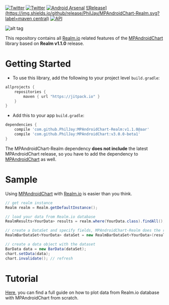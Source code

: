 [![Twitter](https://img.shields.io/badge/Twitter-@PhilippJahoda-blue.svg?style=flat)](http://twitter.com/philippjahoda)
[![Twitter](https://img.shields.io/badge/Twitter-@mpandroidchart-blue.svg?style=flat)](http://twitter.com/mpandroidchart)
[![Android Arsenal](https://img.shields.io/badge/Android%20Arsenal-MPAndroidChart--Realm-green.svg?style=true)](https://android-arsenal.com/details/1/3838)
[![Release](https://img.shields.io/github/release/PhilJay/MPAndroidChart-Realm.svg?label=maven central)](https://jitpack.io/#PhilJay/MPAndroidChart-Realm)      [![API](https://img.shields.io/badge/API-16%2B-green.svg?style=flat)](https://android-arsenal.com/api?level=16)

![alt tag](https://raw.github.com/PhilJay/MPAndroidChart-Realm/master/design/feature_graphic.png)

This repository contains all [Realm.io](http://realm.io) related features of the [MPAndroidChart](https://github.com/PhilJay/MPAndroidChart) library based on **Realm v1.1.0** release.

# Getting Started

 - To use this library, add the following to your project level `build.gradle`:
```gradle
allprojects {
	repositories {
		maven { url "https://jitpack.io" }
	}
}
```
 - Add this to your app `build.gradle`:
```gradle
dependencies {
	compile 'com.github.PhilJay:MPAndroidChart-Realm:v1.1.0@aar'
	compile 'com.github.PhilJay:MPAndroidChart:v3.0.0-beta1'
}
```

The MPAndroidChart-Realm dependency **does not include** the latest MPAndroidChart release, so you have to add the dependency to [MPAndroidChart](https://github.com/PhilJay/MPAndroidChart#usage) as well.

# Sample

Using [MPAndroidChart](https://github.com/PhilJay/MPAndroidChart) with [Realm.io](https://realm.io) is easier than you think.

```java
// get realm instance
Realm realm = Realm.getDefaultInstance();

// load your data from Realm.io database
RealmResults<YourData> results = realm.where(YourData.class).findAll();

// create a DataSet and specify fields, MPAndroidChart-Realm does the rest
RealmBarDataSet<YourData> dataSet = new RealmBarDataSet<YourData>(results, "xValue", "yValue");

// create a data object with the dataset 
BarData data = new BarData(dataSet);
chart.setData(data);
chart.invalidate(); // refresh
```

# Tutorial

[Here](https://github.com/PhilJay/MPAndroidChart-Realm/wiki/Realm.io-database-integration), you can find a full guide on how to plot data from Realm.io database with MPAndroidChart from scratch.
